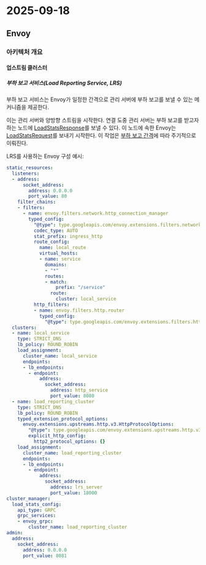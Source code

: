 # 2025-09-18

## Envoy

### 아키텍처 개요

#### 업스트림 클러스터

##### 부하 보고 서비스(Load Reporting Service, LRS)

부하 보고 서비스는 Envoy가 일정한 간격으로 관리 서버에 부하 보고를 보낼 수 있는 메커니즘을 제공한다.

이는 관리 서버와 양방향 스트림을 시작한다. 연결 도중 관리 서버는 부하 보고를 받고자 하는 노드에 [LoadStatsResponse][api-services-load-reporting-service-load-stats-response]를 보낼 수 있다. 이 노드에 속한 Envoy는 [LoadStatsRequest][api-services-load-reporting-service-load-stats-request]를 보내기 시작한다. 이 작업은 [부하 보고 간격][api-services-load-reporting-service-load-stats-response-load-reporting-interval]에 따라 주기적으로 이뤄진다.

LRS를 사용하는 Envoy 구성 예시:

```yaml
static_resources:
  listeners:
  - address:
      socket_address:
        address: 0.0.0.0
        port_value: 80
    filter_chains:
    - filters:
      - name: envoy.filters.network.http_connection_manager
        typed_config:
          "@type": type.googleapis.com/envoy.extensions.filters.network.http_connection_manager.v3.HttpConnectionManager
          codec_type: AUTO
          stat_prefix: ingress_http
          route_config:
            name: local_route
            virtual_hosts:
            - name: service
              domains:
              - "*"
              routes:
              - match:
                  prefix: "/service"
                route:
                  cluster: local_service
          http_filters:
          - name: envoy.filters.http.router
            typed_config:
              "@type": type.googleapis.com/envoy.extensions.filters.http.router.v3.Router
  clusters:
  - name: local_service
    type: STRICT_DNS
    lb_policy: ROUND_ROBIN
    load_assignment:
      cluster_name: local_service
      endpoints:
      - lb_endpoints:
        - endpoint:
            address:
              socket_address:
                address: http_service
                port_value: 8080
  - name: load_reporting_cluster
    type: STRICT_DNS
    lb_policy: ROUND_ROBIN
    typed_extension_protocol_options:
      envoy.extensions.upstreams.http.v3.HttpProtocolOptions:
        "@type": type.googleapis.com/envoy.extensions.upstreams.http.v3.HttpProtocolOptions
        explicit_http_config:
          http2_protocol_options: {}
    load_assignment:
      cluster_name: load_reporting_cluster
      endpoints:
      - lb_endpoints:
        - endpoint:
            address:
              socket_address:
                address: lrs_server
                port_value: 18000
cluster_manager:
  load_stats_config:
    api_type: GRPC
    grpc_services:
    - envoy_grpc:
        cluster_name: load_reporting_cluster
admin:
  address:
    socket_address:
      address: 0.0.0.0
      port_value: 8081
```

[api-services-load-reporting-service-load-stats-response]: https://www.envoyproxy.io/docs/envoy/latest/api-v3/service/load_stats/v3/lrs.proto#envoy-v3-api-msg-service-load-stats-v3-loadstatsresponse
[api-services-load-reporting-service-load-stats-request]: https://www.envoyproxy.io/docs/envoy/latest/api-v3/service/load_stats/v3/lrs.proto#envoy-v3-api-msg-service-load-stats-v3-loadstatsrequest
[api-services-load-reporting-service-load-stats-response-load-reporting-interval]: https://www.envoyproxy.io/docs/envoy/latest/api-v3/service/load_stats/v3/lrs.proto#envoy-v3-api-field-service-load-stats-v3-loadstatsresponse-load-reporting-interval
